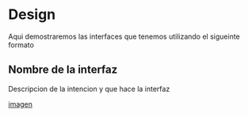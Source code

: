 # Design 

Aqui demostraremos las interfaces que tenemos utilizando el sigueinte formato

## Nombre de la interfaz 

Descripcion de la intencion y que hace la interfaz

[imagen]()

